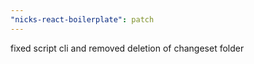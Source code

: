 ```yaml
---
"nicks-react-boilerplate": patch
---
```


fixed script cli and removed deletion of changeset folder

